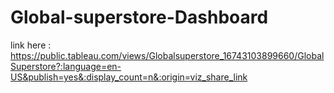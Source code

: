 # Global-superstore-Dashboard

link here : https://public.tableau.com/views/Globalsuperstore_16743103899660/GlobalSuperstore?:language=en-US&publish=yes&:display_count=n&:origin=viz_share_link
